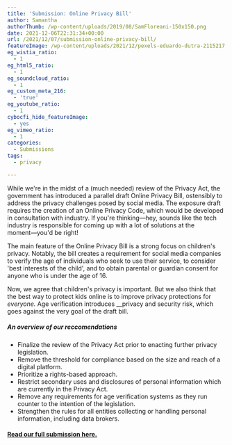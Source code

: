 ```yaml
---
title: 'Submission: Online Privacy Bill'
author: Samantha
authorThumb: /wp-content/uploads/2019/08/SamFloreani-150x150.png
date: 2021-12-06T22:31:34+00:00
url: /2021/12/07/submission-online-privacy-bill/
featureImage: /wp-content/uploads/2021/12/pexels-eduardo-dutra-2115217.jpg
eg_wistia_ratio:
  - 1
eg_html5_ratio:
  - 1
eg_soundcloud_ratio:
  - 1
eg_custom_meta_216:
  - 'true'
eg_youtube_ratio:
  - 1
cybocfi_hide_featureImage:
  - yes
eg_vimeo_ratio:
  - 1
categories:
  - Submissions
tags:
  - privacy

---
```

While we're in the midst of a (much needed) review of the Privacy Act, the government has introduced a parallel draft Online Privacy Bill, ostensibly to address the privacy challenges posed by social media. The exposure draft requires the creation of an Online Privacy Code, which would be developed in consultation with industry. If you're thinking―hey, sounds like the tech industry is responsible for coming up with a lot of solutions at the moment―you'd be right!

The main feature of the Online Privacy Bill is a strong focus on children's privacy. Notably, the bill creates a requirement for social media companies to verify the age of individuals who seek to use their service, to consider 'best interests of the child', and to obtain parental or guardian consent for anyone who is under the age of 16.

Now, we agree that children's privacy is important. But we also think that the best way to protect kids online is to improve privacy protections for _everyone._ Age verification introduces __privacy and security risk, which goes against the very goal of the draft bill.

##### An overview of our reccomendations

  * Finalize the review of the Privacy Act prior to enacting further privacy legislation.
  * Remove the threshold for compliance based on the size and reach of a digital platform.
  * Prioritize a rights-based approach.
  * Restrict secondary uses and disclosures of personal information which are currently in the Privacy Act.
  * Remove any requirements for age verification systems as they run counter to the intention of the legislation.
  * Strengthen the rules for all entities collecting or handling personal information, including data brokers.

#### **<span style="text-decoration: underline;"><a href="/wp-content/uploads/2021/12/Submission_-Privacy-Legislation-Amendment-OP-December-2021.pdf">Read our full submission here.</a></span>**
